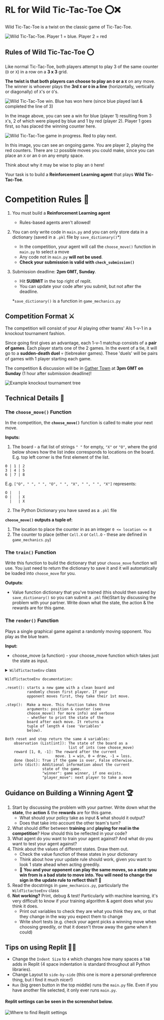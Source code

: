 # RL for Wild Tic-Tac-Toe :o::x:

Wild Tic-Tac-Toe is a twist on the classic game of Tic-Tac-Toe.

![Wild Tic-Tac-Toe. Player 1 = blue. Player 2 = red](images/wildttt.jpeg)

## Rules of Wild Tic-Tac-Toe :o:

Like normal Tic-Tac-Toe, both players attempt to play 3 of the same counter (`O` or `X`) in a row on a **3 x 3** grid.

**The twist is that both players can choose to play an `O` or a `X`** on any move. The winner is whoever plays the **3rd `X` or `O` in a line** (horizontally, vertically or diagonally) of `X`'s or `O`'s.

![Wild Tic-Tac-Toe win. Blue has won here (since blue played last & completed the line of 3)](images/wild_ttt_win.jpeg)

In the image above, you can see a win for blue (player 1) resulting from 3 `X`'s, 2 of which were played by blue and 1 by red (player 2). Player 1 goes first, so has placed the winning counter here.

![Wild Tic-Tac-Toe game in progress. Red to play next.](images/wild_ttt_ongoing.jpeg)

In this image, you can see an ongoing game. You are player 2, playing the red counters. There are `12` possible moves you could make, since you can place an `X` or an `O` on any empty space.

Think about why it may be wise to play an `O` here!

Your task is to build a **Reinforcement Learning agent** that plays **Wild Tic-Tac-Toe**.

# Competition Rules :scroll:

1. You must build a **Reinforcement Learning agent**
   - Rules-based agents aren't allowed!
2. You can only write code in `main.py` and you can only store data in a dictionary (saved in a `.pkl` file by `save_dictionary()`\*)
   - In the competition, your agent will call the `choose_move()` function in `main.py` to select a move
   - Any code not in `main.py` **will not be used**.
   - **Check your submission is valid with `check_submission()`**
3. Submission deadline: **2pm GMT, Sunday**.

   - Hit **SUBMIT** in the top right of replit.
   - You can update your code after you submit, but not after the deadline.

   \*`save_dictionary()` is a function in `game_mechanics.py`

## Competition Format :crossed_swords:

The competition will consist of your AI playing other teams' AIs 1-v-1 in a knockout tournament fashion.

Since going first gives an advantage, each 1-v-1 matchup consists of a **pair of games**. Each player starts one of the 2 games. In the event of a tie, it will go to a **sudden-death duel** :skull: (tiebreaker games). These 'duels' will be pairs of games with 1 player starting each game.

The competition & discussion will be in [Gather Town](https://app.gather.town/app/nJwquzJjD4TLKcTy/Delta%20Academy) at **3pm GMT on Sunday** (1 hour after submission deadline)!

![Example knockout tournament tree](./images/tournament_tree.png)

## Technical Details :hammer:

### The **`choose_move()`** Function

In the competition, the **`choose_move()`** function is called to make your next move.

**Inputs:**

1. The board - a flat list of strings `" "` for empty, `"X"` or `"O"`, where the grid below shows how the list index corresponds to locations on the board. E.g. top left corner is the first element of the list.

```
0 | 1 | 2
3 | 4 | 5
6 | 7 | 8
```

E.g. `["O", " ", " ", "O", " ", "X", " ", " ", "X"]` represents:

```
O |   |
O |   | X
  |   | X
```

2. The Python Dictionary you have saved as a `.pkl` file

**`choose_move()` outputs a tuple of:**

1. The location to place the counter in as an integer `0 <= location <= 8`
2. The counter to place (either `Cell.X` or `Cell.O` - these are defined in `game_mechanics.py`)

### The **`train()`** Function

Write this function to build the dictionary that your `choose_move` function will use. You just need to return the dictionary to save it and it will automatically be loaded into `choose_move` for you.

**Outputs**:

- Value function dictionary that you've trained (this should then saved by `save_dictionary()` so you can submit a `.pkl` file)Start by discussing the problem with your partner. Write down what the state, the action & the rewards are for this game.

### The **`render()`** Function

Plays a single graphical game against a randomly moving opponent. You play as the blue team.

**Input:**

- choose_move (a function) - your choose_move function which takes just the state as input.

<details>
<summary><code style="white-space:nowrap;">  WildTictactoeEnv</code> class</summary>
The environment class controls the game and runs the opponent. It should be used for training your agent.
<br />
<br />
See example usage in <code style="white-space:nowrap;">play_wild_ttt_game()</code>.
<br />
<br />
The opponent's <code style="white-space:nowrap;">choose_move</code> function is input at initialisation (when <code style="white-space:nowrap;">WildTictactoeEnv(opponent_choose_move)</code> is called). The first player is chosen at random when <code style="white-space:nowrap;">WildTictactoeEnv.reset()</code> is called. Every time you call <code style="white-space:nowrap;">WildTictactoeEnv.step()</code>, 2 moves are taken: yours and then your opponent's.
    <br />
    <br />
    Both <code style="white-space:nowrap;">  WildTictactoeEnv.step()</code> and <code style="white-space:nowrap;">  WildTictactoeEnv.reset()</code> have <code style="white-space:nowrap;">  verbose</code> arguments which print debugging info to console when set to <code style="white-space:nowrap;">True</code>.
</details>

```
WildTictactoeEnv documentation:

.reset(): starts a new game with a clean board and
          randomly chosen first player. If your
          opponent moves first, they take their 1st move.

.step():  Make a move. This function takes three
          arguments: position & counter (see
          choose_move() for more info) and verbose
          - whether to print the state of the
          board after each move. It returns a
          tuple of length 4 (see 'Variables'
          below).

Both reset and step return the same 4 variables:
    observation (List[int]): The state of the board as a
                             list of ints (see choose_move)
    reward [1, 0, -1]: The reward after the current
                       move. 1 = win, 0 = draw, -1 = loss.
    done (bool): True if the game is over, False otherwise.
    info (dict): Additional information about the current
                 state of the game.
                 "winner": game winner, if one exists.
                 "player_move": next player to take a move

```

## Guidance on Building a Winning Agent :trophy:

1. Start by discussing the problem with your partner. Write down what the **state**, the **action** & the **rewards** are for this game.
   - What should your policy take as input & what should it output?
   - Does that take into account the other team's turn?
2. What should differ between **training** and **playing for real in the competition**? How should this be reflected in your code?
3. What agent do you want to train your agent against? And what do you want to test your agent against?
4. Think about the values of different states. Draw them out.
   - Check the value function of these states in your dictionary
   - Think about how your update rule should work, given you want to look 1 state ahead when acting greedily.
   - :rotating_light: **You and your opponent can play the same moves, so a state you win from is a bad state to move into. You will need to change the sign in the update rule to reflect this!!** :rotating_light:
5. Read the docstrings in `game_mechanics.py`, particularly the `WildTictactoeEnv` class
6. **Not working?** Print, debug & test! Particularly with machine learning, it's very difficult to know if your training algorithm & agent does what you think it does.
   - Print out variables to check they are what you think they are, or that they change in the way you expect them to change
   - Write short tests (e.g. check your agent picks a winning move when choosing greedily, or that it doesn't throw away the game when it could)

## Tips on using Replit :technologist:

- Change the `Indent Size` to `4` which changes how many spaces a `TAB` adds in Replit (4 space indentation is standard throughout all Python libraries).
- Change Layout to `side-by-side` (this one is more a personal-preference thing, but I find it much nicer!)
- `Run` (big green button in the top middle) runs the `main.py` file. Even if you have another file selected, it only ever runs `main.py`.

#### Replit settings can be seen in the screenshot below.

![Where to find Replit settings](images/replit_settings.png)
